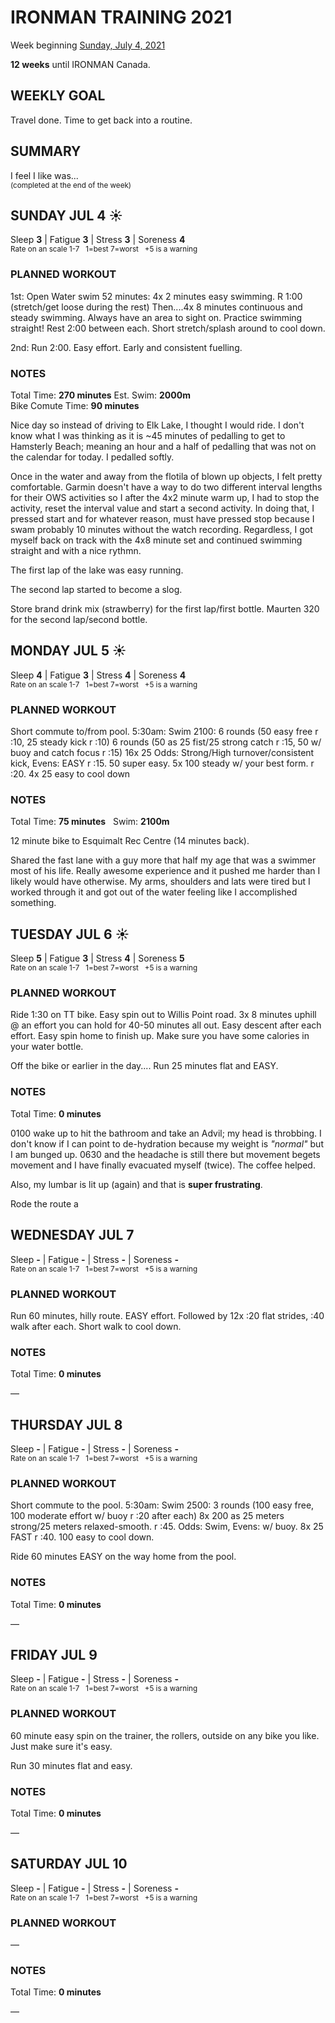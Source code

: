 # IRONMAN TRAINING 2021
Week beginning [Sunday, July 4, 2021](javascript:flick('sun');)

**12 weeks** until IRONMAN Canada.

## WEEKLY GOAL
Travel done.  Time to get back into a routine.

## SUMMARY
I feel I like was...  
<sup>(completed at the end of the week)</sup>
<!--OVERTRAINING|ON THE EDGE|STAYING CONSISTENT|LAGGING A BIT-->


<!---->
## SUNDAY JUL 4 ☀️
Sleep **3** | Fatigue **3** | Stress **3** | Soreness **4**  
<sup>Rate on an scale 1-7 &nbsp; 1=best 7=worst &nbsp; +5 is a warning</sup>

### PLANNED WORKOUT
1st: Open Water swim 52 minutes: 
4x 2 minutes easy swimming. R 1:00 (stretch/get loose during the rest) 
Then....4x 8 minutes continuous and steady swimming. Always have an area to sight on. Practice swimming straight!
Rest 2:00 between each. Short stretch/splash around to cool down. 

2nd: Run 2:00. Easy effort. Early and consistent fuelling.

### NOTES
Total Time: **270 minutes**  Est. Swim: **2000m**  
Bike Comute Time: **90 minutes**

Nice day so instead of driving to Elk Lake, I thought I would ride.  I don't know what I was thinking as it is ~45 minutes of pedalling to get to Hamsterly Beach; meaning an hour and a half of pedalling that was not on the calendar for today.  I pedalled softly.
<!---->
Once in the water and away from the flotila of blown up objects, I felt pretty comfortable.  Garmin doesn't have a way to do two different interval lengths for their OWS activities so I after the 4x2 minute warm up, I had to stop the activity, reset the interval value and start a second activity.  In doing that, I pressed start and for whatever reason, must have pressed stop because I swam probably 10 minutes without the watch recording.  Regardless, I got myself back on track with the 4x8 minute set and continued swimming straight and with a nice rythmn.

The first lap of the lake was easy running.

The second lap started to become a slog.

Store brand drink mix (strawberry) for the first lap/first bottle.  Maurten 320 for the second lap/second bottle.

<!---->
## MONDAY JUL 5 ☀️
Sleep **4** | Fatigue **3** | Stress **4** | Soreness **4**  
<sup>Rate on an scale 1-7 &nbsp; 1=best 7=worst &nbsp; +5 is a warning</sup>

### PLANNED WORKOUT
Short commute to/from pool. 
5:30am: Swim 2100: 
6 rounds (50 easy free r :10, 25 steady kick r :10)
6 rounds (50 as 25 fist/25 strong catch r :15, 50 w/ buoy and catch focus r :15)
16x 25 Odds: Strong/High turnover/consistent kick, Evens: EASY r :15. 
50 super easy. 
5x 100 steady w/ your best form. r :20. 
4x 25 easy to cool down

### NOTES
Total Time: **75 minutes** &nbsp; Swim: **2100m**

12 minute bike to Esquimalt Rec Centre (14 minutes back).

Shared the fast lane with a guy more that half my age that was a swimmer most of his life.  Really awesome experience and it pushed me harder than I likely would have otherwise.  My arms, shoulders and lats were tired but I worked through it and got out of the water feeling like I accomplished something.

<!---->
## TUESDAY JUL 6 ☀️
Sleep **5** | Fatigue **3** | Stress **4** | Soreness **5**  
<sup>Rate on an scale 1-7 &nbsp; 1=best 7=worst &nbsp; +5 is a warning</sup>

### PLANNED WORKOUT
Ride 1:30 on TT bike. Easy spin out to Willis Point road. 3x 8 minutes uphill @ an effort you can hold for 40-50 minutes all out. Easy descent after each effort. Easy spin home to finish up. 
Make sure you have some calories in your water bottle.

Off the bike or earlier in the day.... Run 25 minutes flat and EASY.

### NOTES
Total Time: **0 minutes**

0100 wake up to hit the bathroom and take an Advil; my head is throbbing.  I don't know if I can point to de-hydration because my weight is _"normal"_ but I am bunged up.  0630 and the headache is still there but movement begets movement and I have    finally evacuated myself (twice).  The coffee helped.

Also, my lumbar is lit up (again) and that is **super frustrating**.

Rode the route a
<!---->
## WEDNESDAY JUL 7
Sleep **-** | Fatigue **-** | Stress **-** | Soreness **-**  
<sup>Rate on an scale 1-7 &nbsp; 1=best 7=worst &nbsp; +5 is a warning</sup>

### PLANNED WORKOUT
Run 60 minutes, hilly route. EASY effort. 
Followed by 12x :20 flat strides, :40 walk after each. Short walk to cool down.

### NOTES
Total Time: **0 minutes**

&mdash; 


<!---->
## THURSDAY JUL 8
Sleep **-** | Fatigue **-** | Stress **-** | Soreness **-**  
<sup>Rate on an scale 1-7 &nbsp; 1=best 7=worst &nbsp; +5 is a warning</sup>

### PLANNED WORKOUT
Short commute to the pool. 
5:30am: Swim 2500: 
3 rounds (100 easy free, 100 moderate effort w/ buoy r :20 after each) 
8x 200 as 25 meters strong/25 meters relaxed-smooth. r :45. Odds: Swim, Evens: w/ buoy. 
8x 25 FAST r :40. 
100 easy to cool down.

Ride 60 minutes EASY on the way home from the pool.

### NOTES
Total Time: **0 minutes**

&mdash; 


<!---->
## FRIDAY JUL 9
Sleep **-** | Fatigue **-** | Stress **-** | Soreness **-**  
<sup>Rate on an scale 1-7 &nbsp; 1=best 7=worst &nbsp; +5 is a warning</sup>

### PLANNED WORKOUT
60 minute easy spin on the trainer, the rollers, outside on any bike you like. Just make sure it's easy.

Run 30 minutes flat and easy.

### NOTES
Total Time: **0 minutes**

&mdash; 


<!---->
## SATURDAY JUL 10
Sleep **-** | Fatigue **-** | Stress **-** | Soreness **-**  
<sup>Rate on an scale 1-7 &nbsp; 1=best 7=worst &nbsp; +5 is a warning</sup>

### PLANNED WORKOUT
&mdash; 

### NOTES
Total Time: **0 minutes**

&mdash; 


<!---->